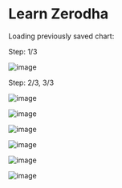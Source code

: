 # Learn Zerodha

Loading previously saved chart: 

Step: 1/3

![image](https://github.com/sahilrajput03/sahilrajput03/assets/31458531/7d207b13-fa44-4006-b06f-6ea2a9a4b349)

Step: 2/3, 3/3

![image](https://github.com/sahilrajput03/sahilrajput03/assets/31458531/a7a7c78c-329e-48e1-b0c4-519a74cceca1)


![image](https://github.com/sahilrajput03/sahilrajput03/assets/31458531/54de68c9-cdc6-4fd4-a948-c27e28fc4c6d)

![image](https://github.com/sahilrajput03/sahilrajput03/assets/31458531/1b3344dd-9ca9-4bef-81cf-24fd405a9e71)

![image](https://github.com/sahilrajput03/sahilrajput03/assets/31458531/2a5fb1e1-8f1e-4a23-8ff6-108de303f846)

![image](https://github.com/sahilrajput03/sahilrajput03/assets/31458531/08c473dd-3fc1-42df-a6ca-00b6932ef08b)

![image](https://github.com/sahilrajput03/sahilrajput03/assets/31458531/31bcaf25-0b04-4147-9308-02229177102a)
